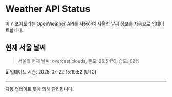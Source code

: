 
# Weather API Status

이 리포지토리는 OpenWeather API를 사용하여 서울의 날씨 정보를 자동으로 업데이트합니다.

## 현재 서울 날씨
> 서울의 현재 날씨: overcast clouds, 온도: 26.54°C, 습도: 92%

⏳ 업데이트 시간: 2025-07-22 15:19:52 (UTC)

---
자동 업데이트 봇에 의해 관리됩니다.
